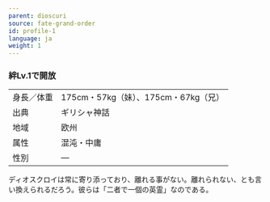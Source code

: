 ```yaml
---
parent: dioscuri
source: fate-grand-order
id: profile-1
language: ja
weight: 1
---
```


### 絆Lv.1で開放

<table>
  <tr><td>身長／体重</td><td>175cm・57kg（妹）、175cm・67kg（兄）</td></tr>
  <tr><td>出典</td><td>ギリシャ神話</td></tr>
  <tr><td>地域</td><td>欧州</td></tr>
  <tr><td>属性</td><td>混沌・中庸</td></tr>
  <tr><td>性別</td><td>―</td></tr>
</table>

ディオスクロイは常に寄り添っており、離れる事がない。離れられない、とも言い換えられるだろう。彼らは「二者で一個の英霊」なのである。
